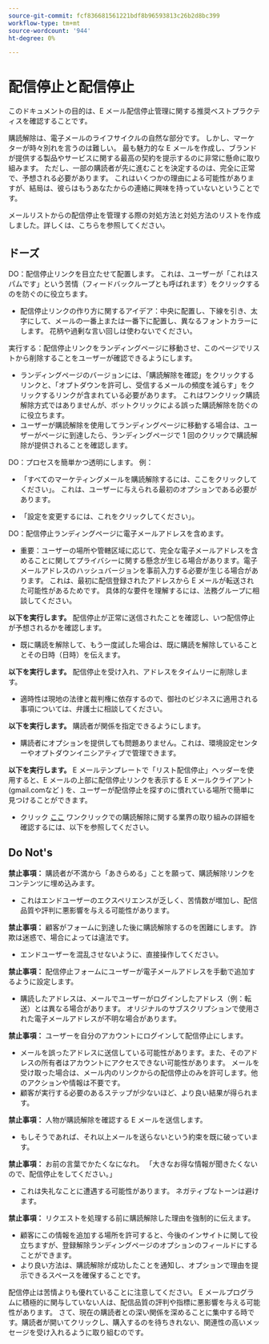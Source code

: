 ```yaml
---
source-git-commit: fcf836681561221bdf8b96593813c26b2d8bc399
workflow-type: tm+mt
source-wordcount: '944'
ht-degree: 0%

---
```

# 配信停止と配信停止

このドキュメントの目的は、E メール配信停止管理に関する推奨ベストプラクティスを確認することです。

購読解除は、電子メールのライフサイクルの自然な部分です。 しかし、マーケターが時々別れを言うのは難しい。 最も魅力的な E メールを作成し、ブランドが提供する製品やサービスに関する最高の契約を提示するのに非常に懸命に取り組みます。 ただし、一部の購読者が先に進むことを決定するのは、完全に正常で、予想される必要があります。 これはいくつかの理由による可能性がありますが、結局は、彼らはもうあなたからの連絡に興味を持っていないということです。

メールリストからの配信停止を管理する際の対処方法と対処方法のリストを作成しました。詳しくは、こちらを参照してください。

## ドーズ

DO：配信停止リンクを目立たせて配置します。 これは、ユーザーが「これはスパムです」という苦情（フィードバックループとも呼ばれます）をクリックするのを防ぐのに役立ちます。

+ 配信停止リンクの作り方に関するアイデア：中央に配置し、下線を引き、太字にして、メールの一番上または一番下に配置し、異なるフォントカラーにします。 花柄や過剰な言い回しは使わないでください。

実行する：配信停止リンクをランディングページに移動させ、このページでリストから削除することをユーザーが確認できるようにします。

+ ランディングページのバージョンには、「購読解除を確認」をクリックするリンクと、「オプトダウンを許可し、受信するメールの頻度を減らす」をクリックするリンクが含まれている必要があります。 これはワンクリック購読解除方式ではありませんが、ボットクリックによる誤った購読解除を防ぐのに役立ちます。
+ ユーザーが購読解除を使用してランディングページに移動する場合は、ユーザーがページに到達したら、ランディングページで 1 回のクリックで購読解除が提供されることを確認します。

DO：プロセスを簡単かつ透明にします。 例：

+ 「すべてのマーケティングメールを購読解除するには、ここをクリックしてください」。 これは、ユーザーに与えられる最初のオプションである必要があります。

+ 「設定を変更するには、これをクリックしてください」。

DO：配信停止ランディングページに電子メールアドレスを含めます。

+ 重要：ユーザーの場所や管轄区域に応じて、完全な電子メールアドレスを含めることに関してプライバシーに関する懸念が生じる場合があります。電子メールアドレスのハッシュバージョンを事前入力する必要が生じる場合があります。 これは、最初に配信登録されたアドレスから E メールが転送された可能性があるためです。 具体的な要件を理解するには、法務グループに相談してください。

**以下を実行します。** 配信停止が正常に送信されたことを確認し、いつ配信停止が予想されるかを確認します。

+ 既に購読を解除して、もう一度試した場合は、既に購読を解除していることとその日時（日時）を伝えます。

**以下を実行します。** 配信停止を受け入れ、アドレスをタイムリーに削除します。

+ 適時性は現地の法律と裁判権に依存するので、御社のビジネスに適用される事項については、弁護士に相談してください。

**以下を実行します。** 購読者が関係を指定できるようにします。

+ 購読者にオプションを提供しても問題ありません。これは、環境設定センターやオプトダウンイニシアティブで管理できます。

**以下を実行します。** E メールテンプレートで「リスト配信停止」ヘッダーを使用すると、E メールの上部に配信停止リンクを表示する E メールクライアント (gmail.comなど ) を、ユーザーが配信停止を探すのに慣れている場所で簡単に見つけることができます。

+ クリック [ここ](https://experienceleague.adobe.com/docs/deliverability-learn/deliverability-best-practice-guide/additional-resources/guidance-around-changes-to-google-and-yahoo.html?lang=ja) ワンクリックでの購読解除に関する業界の取り組みの詳細を確認するには、以下を参照してください。

## Do Not&#39;s


**禁止事項：** 購読者が不満から「あきらめる」ことを願って、購読解除リンクをコンテンツに埋め込みます。

+ これはエンドユーザーのエクスペリエンスが乏しく、苦情数が増加し、配信品質や評判に悪影響を与える可能性があります。

**禁止事項：** 顧客がフォームに到達した後に購読解除するのを困難にします。 詐欺は迷惑で、場合によっては違法です。

+ エンドユーザーを混乱させないように、直接操作してください。

**禁止事項：** 配信停止フォームにユーザーが電子メールアドレスを手動で追加するように設定します。

+ 購読したアドレスは、メールでユーザーがログインしたアドレス（例：転送）とは異なる場合があります。  オリジナルのサブスクリプションで使用された電子メールアドレスが不明な場合があります。

**禁止事項：** ユーザーを自分のアカウントにログインして配信停止にします。

+ メールを誤ったアドレスに送信している可能性があります。また、そのアドレスの所有者はアカウントにアクセスできない可能性があります。  メールを受け取った場合は、メール内のリンクからの配信停止のみを許可します。他のアクションや情報は不要です。
+ 顧客が実行する必要のあるステップが少ないほど、より良い結果が得られます。

**禁止事項：** 人物が購読解除を確認する E メールを送信します。

+ もしそうであれば、それ以上メールを送らないという約束を既に破っています。

**禁止事項：** お前の言葉でかたくなになれ。 「大きなお得な情報が聞きたくないので、配信停止をしてください。」

+ これは失礼なことに遭遇する可能性があります。 ネガティブなトーンは避けます。

**禁止事項：** リクエストを処理する前に購読解除した理由を強制的に伝えます。

+ 顧客にこの情報を追加する場所を許可すると、今後のインサイトに関して役立ちますが、登録解除ランディングページのオプションのフィールドにすることができます。
+ より良い方法は、購読解除が成功したことを通知し、オプションで理由を提示できるスペースを確保することです。

配信停止は苦情よりも優れていることに注意してください。 E メールプログラムに積極的に関与していない人は、配信品質の評判や指標に悪影響を与える可能性があります。 さて、現在の購読者との深い関係を深めることに集中する時です。購読者が開いてクリックし、購入するのを待ちきれない、関連性の高いメッセージを受け入れるように取り組むのです。
